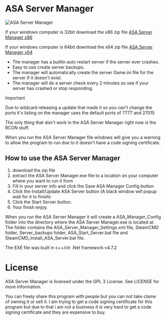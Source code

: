 # ASA Server Manager

![ASA Server Manager](https://i.ibb.co/3R3Zngv/ASA-Server-Manager.png)

If your windows computer is 32bit download the x86 zip file
[ASA Server Manager x86](https://github.com/ubidzz/ASA-Server-Manager/raw/master/ASA_Server_Manager_x86.zip)

If your windows computer is 64bit download the x64 zip file
[ASA Server Manager x64](https://github.com/ubidzz/ASA-Server-Manager/raw/master/ASA_Server_Manager_x64.zip)

* The manager has a builtin auto restart server if the server ever crashes.
* Easy to use create server backups.
* The manager will automatically create the server Game.ini file for the server if it doesn't exist.
* The manager will do a server check every 2 minutes so see if your server has crashed or stop responding.

> [!IMPORTANT]
> Due to wildcard releasing a update that made it so you can't change the ports it's listing on the manager uses the default ports of 7777 and 27015
> 
> The only thing that don't work in the ASA Server Manager right now is the RCON stuff.
>
> When you run the ASA Server Manager file windows will give you a warning to allow the program to run due to it doesn't have a code signing certificate.

## How to use the ASA Server Manager
1. download the zip file
2. extract the ASA Server Manager.exe file to a location on your computer where you want to run it from
3. Fill in your server info and click the Save ASA Manager Config button
4. Click the Install/Update ASA Server button (A black window will popup wait for it to finish)
5. Click the Start Server button.
6. Your finish enjoy.

When you run the ASA Server Manager it will create a ASA_Manager_Config folder into the directory where the ASA Server Manager.exe is located at. The folder contains the ASA_Server_Manager_Settings.xml file, SteamCMD folder, Server_backups folder, ASA_Start_Server.bat file and SteamCMD_Install_ASA_Server.bat file.

The EXE file was built in c++/clr .Net framework v4.7.2

# License
ASA Server Manager is licensed under the GPL 3 License. See LICENSE for more information.

You can freely share this program with people but you can not take clame of owning it or sell it. I am trying to get a code signing certificate for this program but due to that i am not a business it is very hard to get a code signing certificate and they are expensive to buy.
